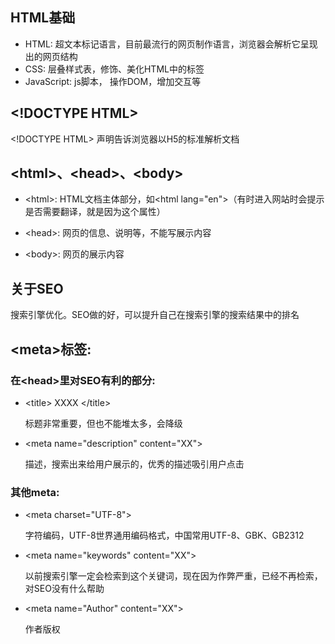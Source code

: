## HTML基础

- HTML: 超文本标记语言，目前最流行的网页制作语言，浏览器会解析它呈现出的网页结构
- CSS: 层叠样式表，修饰、美化HTML中的标签
- JavaScript: js脚本， 操作DOM，增加交互等

## \<!DOCTYPE HTML>

 \<!DOCTYPE HTML> 声明告诉浏览器以H5的标准解析文档

## \<html>、\<head>、\<body>

- \<html>: HTML文档主体部分，如\<html lang="en">（有时进入网站时会提示是否需要翻译，就是因为这个属性）

- \<head>: 网页的信息、说明等，不能写展示内容

- \<body>: 网页的展示内容

## 关于SEO

搜索引擎优化。SEO做的好，可以提升自己在搜索引擎的搜索结果中的排名

## \<meta>标签:

### 在\<head>里对SEO有利的部分:

- \<title> XXXX \</title> 
    
    标题非常重要，但也不能堆太多，会降级
    
- \<meta name="description" content="XX">

    描述，搜索出来给用户展示的，优秀的描述吸引用户点击
   
### 其他meta: 
- \<meta charset="UTF-8">

    字符编码，UTF-8世界通用编码格式，中国常用UTF-8、GBK、GB2312
    
- \<meta name="keywords" content="XX">

    以前搜索引擎一定会检索到这个关键词，现在因为作弊严重，已经不再检索，对SEO没有什么帮助

- \<meta name="Author" content="XX">

    作者版权



